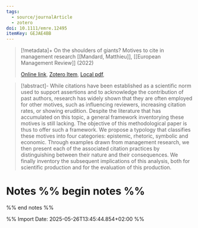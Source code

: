 ```yaml
---
tags:
  - source/journalArticle
  - zotero
doi: 10.1111/emre.12495
itemKey: GEJAE4BB
---
```

>[!metadata]+
> On the shoulders of giants? Motives to cite in management research
> [[Mandard, Matthieu]], 
> [[European Management Review]] (2022)
> 
> [Online link](https://onlinelibrary.wiley.com/doi/10.1111/emre.12495), [Zotero Item](zotero://select/library/items/GEJAE4BB), [Local pdf](file://C:/Users/aburg/Documents/references/zotero/storage/T6VLU45G/Mandard2022_shouldersgiants.pdf), 

>[!abstract]-
>While citations have been established as a scientific norm used to support assertions and to acknowledge the contribution of past authors, research has widely shown that they are often employed for other motives, such as influencing reviewers, increasing citation rates, or showing erudition. Despite the literature that has accumulated on this topic, a general framework inventorying these motives is still lacking. The objective of this methodological paper is thus to offer such a framework. We propose a typology that classifies these motives into four categories: epistemic, rhetoric, symbolic and economic. Through examples drawn from management research, we then present each of the associated citation practices by distinguishing between their nature and their consequences. We finally inventory the subsequent implications of this analysis, both for scientific production and for the evaluation of this production.

# Notes %% begin notes %%

%% end notes %%




%% Import Date: 2025-05-26T13:45:44.854+02:00 %%
